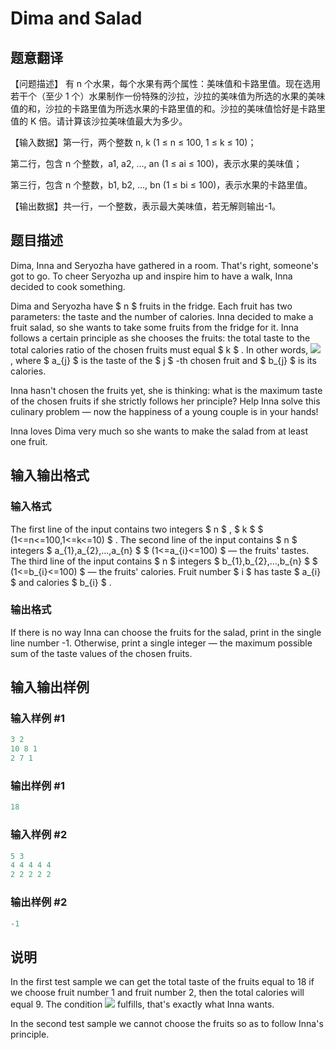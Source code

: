 # Dima and Salad

## 题意翻译

【问题描述】 有 n 个水果，每个水果有两个属性：美味值和卡路里值。现在选用若干个（至少 1 个）水果制作一份特殊的沙拉，沙拉的美味值为所选的水果的美味值的和，沙拉的卡路里值为所选水果的卡路里值的和。沙拉的美味值恰好是卡路里值的 K 倍。请计算该沙拉美味值最大为多少。

【输入数据】第一行，两个整数 n, k (1 ≤ n ≤ 100, 1 ≤ k ≤ 10)；

第二行，包含 n 个整数，a1, a2, ..., an (1 ≤ ai ≤ 100)，表示水果的美味值；

第三行，包含 n 个整数，b1, b2, ..., bn (1 ≤ bi ≤ 100)，表示水果的卡路里值。

【输出数据】共一行，一个整数，表示最大美味值，若无解则输出-1。

## 题目描述

Dima, Inna and Seryozha have gathered in a room. That's right, someone's got to go. To cheer Seryozha up and inspire him to have a walk, Inna decided to cook something.

Dima and Seryozha have $ n $ fruits in the fridge. Each fruit has two parameters: the taste and the number of calories. Inna decided to make a fruit salad, so she wants to take some fruits from the fridge for it. Inna follows a certain principle as she chooses the fruits: the total taste to the total calories ratio of the chosen fruits must equal $ k $ . In other words, ![](https://cdn.luogu.com.cn/upload/vjudge_pic/CF366C/f07d6e1f143f8d1fae686d3a2981d314f5a5105a.png) , where $ a_{j} $ is the taste of the $ j $ -th chosen fruit and $ b_{j} $ is its calories.

Inna hasn't chosen the fruits yet, she is thinking: what is the maximum taste of the chosen fruits if she strictly follows her principle? Help Inna solve this culinary problem — now the happiness of a young couple is in your hands!

Inna loves Dima very much so she wants to make the salad from at least one fruit.

## 输入输出格式

### 输入格式

The first line of the input contains two integers $ n $ , $ k $ $ (1<=n<=100,1<=k<=10) $ . The second line of the input contains $ n $ integers $ a_{1},a_{2},...,a_{n} $ $ (1<=a_{i}<=100) $ — the fruits' tastes. The third line of the input contains $ n $ integers $ b_{1},b_{2},...,b_{n} $ $ (1<=b_{i}<=100) $ — the fruits' calories. Fruit number $ i $ has taste $ a_{i} $ and calories $ b_{i} $ .

### 输出格式

If there is no way Inna can choose the fruits for the salad, print in the single line number -1. Otherwise, print a single integer — the maximum possible sum of the taste values of the chosen fruits.

## 输入输出样例

### 输入样例 #1

```cpp
3 2
10 8 1
2 7 1

```
### 输出样例 #1

```cpp
18

```
### 输入样例 #2

```cpp
5 3
4 4 4 4 4
2 2 2 2 2

```
### 输出样例 #2

```cpp
-1

```
## 说明

In the first test sample we can get the total taste of the fruits equal to 18 if we choose fruit number 1 and fruit number 2, then the total calories will equal 9. The condition ![](https://cdn.luogu.com.cn/upload/vjudge_pic/CF366C/ce55a230ecc0a3ebd10e969b3c18a14fbf3f32d3.png) fulfills, that's exactly what Inna wants.

In the second test sample we cannot choose the fruits so as to follow Inna's principle.

